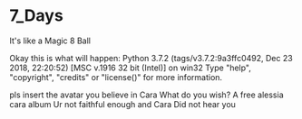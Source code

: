 # 7_Days
It's like a Magic 8 Ball

Okay this is what will happen:
Python 3.7.2 (tags/v3.7.2:9a3ffc0492, Dec 23 2018, 22:20:52) [MSC v.1916 32 bit (Intel)] on win32
Type "help", "copyright", "credits" or "license()" for more information.

pls insert the avatar you believe in Cara
What do you wish? A free alessia cara album
Ur not faithful enough and Cara Did not hear you
